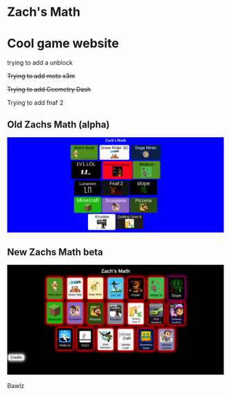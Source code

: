 # Zach's Math

<h1>Cool game website</h1>

<p>trying to add a unblock</p>

<strike><p>Trying to add moto x3m</p></strike>

<strike><p>Trying to add Geometry Dash</p></strike>

<p>Trying to add fnaf 2</p>

<h2>Old Zachs Math (alpha)</h2>
<img src="Pictures/Preview.png">
<h2>New Zachs Math beta</h2>

<img src="Pictures/Newer Preview.png">

<p>Bawlz</p>
